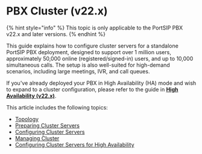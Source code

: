# PBX Cluster (v22.x)

{% hint style="info" %}
This topic is only applicable to the PortSIP PBX v22.x and later versions.
{% endhint %}

This guide explains how to configure cluster servers for a standalone PortSIP PBX deployment, designed to support over 1 million users, approximately 50,000 online (registered/signed-in) users, and up to 10,000 simultaneous calls. The setup is also well-suited for high-demand scenarios, including large meetings, IVR, and call queues.

If you've already deployed your PBX in High Availability (HA) mode and wish to expand to a cluster configuration, please refer to the guide in [**High Availability (v22.x)**](../high-availability-v22.x/).

This article includes the following topics:

* [Topology](../pbx-cluster/topology.md)
* [Preparing Cluster Servers](../pbx-cluster/preparing-cluster-servers.md)
* [Configuring Cluster Servers](../pbx-cluster/configuring-cluster-servers.md)
* [Managing Cluster](../pbx-cluster/managing-cluster.md)
* [Configuring Cluster Servers for High Availability](../pbx-cluster/configuring-cluster-servers-for-portsip-pbx-ha.md)
